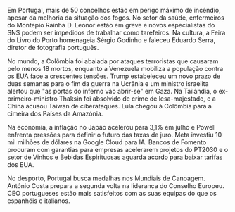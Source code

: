Em Portugal, mais de 50 concelhos estão em perigo máximo de incêndio, apesar da melhoria da situação dos fogos. No setor da saúde, enfermeiros do Montepio Rainha D. Leonor estão em greve e novos especialistas do SNS podem ser impedidos de trabalhar como tarefeiros. Na cultura, a Feira do Livro do Porto homenageia Sérgio Godinho e faleceu Eduardo Serra, diretor de fotografia português.

No mundo, a Colômbia foi abalada por ataques terroristas que causaram pelo menos 18 mortos, enquanto a Venezuela mobiliza a população contra os EUA face a crescentes tensões. Trump estabeleceu um novo prazo de duas semanas para o fim da guerra na Ucrânia e um ministro israelita alertou que "as portas do inferno vão abrir-se" em Gaza. Na Tailândia, o ex-primeiro-ministro Thaksin foi absolvido de crime de lesa-majestade, e a China acusou Taiwan de ciberataques. Lula chegou à Colômbia para a cimeira dos Países da Amazónia.

Na economia, a inflação no Japão acelerou para 3,1% em julho e Powell enfrenta pressões para definir o futuro das taxas de juro. Meta investiu 10 mil milhões de dólares na Google Cloud para IA. Bancos de Fomento procuram com garantias para empresas acelerarem projetos do PT2030 e o setor de Vinhos e Bebidas Espirituosas aguarda acordo para baixar tarifas dos EUA.

No desporto, Portugal busca medalhas nos Mundiais de Canoagem. António Costa prepara a segunda volta na liderança do Conselho Europeu. CEO portugueses estão mais satisfeitos com as suas equipas do que os espanhóis e italianos.
